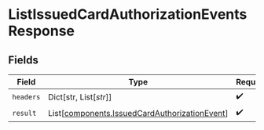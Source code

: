 # ListIssuedCardAuthorizationEventsResponse


## Fields

| Field                                                                                                    | Type                                                                                                     | Required                                                                                                 | Description                                                                                              |
| -------------------------------------------------------------------------------------------------------- | -------------------------------------------------------------------------------------------------------- | -------------------------------------------------------------------------------------------------------- | -------------------------------------------------------------------------------------------------------- |
| `headers`                                                                                                | Dict[str, List[*str*]]                                                                                   | :heavy_check_mark:                                                                                       | N/A                                                                                                      |
| `result`                                                                                                 | List[[components.IssuedCardAuthorizationEvent](../../models/components/issuedcardauthorizationevent.md)] | :heavy_check_mark:                                                                                       | N/A                                                                                                      |